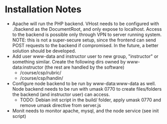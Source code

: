 Installation Notes
================== 
* Apache will run the PHP backend. VHost needs to be configured with ./backend as the DocumentRoot, and only expose to localhost. Access to the backend is possible only through VPN to server running system. NOTE: this is not a super-secure setup, since the frontend can send POST requests to the backend if compromised. In the future, a better solution should be developed.
* Add user www-data and instructor user to new group, "instructor" or something similar. Create the following dirs owned by www-data:instructor (the rest are handled by the software)
	* /course/csp/rubric/
	* /course/csp/handin/
* Configure node backend to be run by www-data:www-data as well. Node backend needs to be run with umask 0770 to create files/folders the backend (and instructor user) can access.
	* TODO: Debian init script in the build/ folder, apply umask 0770 and remove umask directive from server.js
* Monit needs to monitor apache, mysql, and the node service (see init script)
